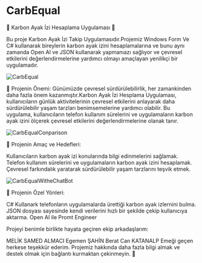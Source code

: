 # CarbEqual
🚀  Karbon Ayak İzi Hesaplama Uygulaması 🚀

Bu proje Karbon Ayak İzi Takip Uygulamasıdır.Projemiz Windows Form Ve C#  kullanarak bireylerin karbon ayak izini hesaplamalarına ve bunu aynı zamanda Open AI ve JSON kullanarak yapmanıazı sağlıyor ve çevresel etkilerini değerlendirmelerine yardımcı olmayı amaçlayan yenilikçi bir uygulamadır.

![CarbEqual](https://github.com/samedalmci/CarbEqual/assets/172913150/4fe5f57d-5095-41ae-a1c6-d6bb7ec497b7)

📌 Projenin Önemi: Günümüzde çevresel sürdürülebilirlik, her zamankinden daha fazla önem kazanmıştır.Karbon Ayak İzi Hesplama Uygulaması, kullanıcıların günlük aktivitelerinin çevresel etkilerini anlayarak daha sürdürülebilir yaşam tarzları benimsemelerine yardımcı olabilir. Bu uygulama, kullanıcıların telefon kullanım sürelerini ve uygulamaların karbon ayak izini ölçerek çevresel etkilerini değerlendirmelerine olanak tanır.

![CarbEqualConparison](https://github.com/samedalmci/CarbEqual/assets/172913150/a1af174b-e287-4e8e-8cbf-6ae0762983aa)

📌 Projenin Amaç ve Hedefleri:

Kullanıcıların karbon ayak izi konularında bilgi edinmelerini sağlamak.
Telefon kullanım sürelerini ve uygulamaların karbon ayak izini hesaplamak.
Çevresel farkındalık yaratarak sürdürülebilir yaşam tarzlarını teşvik etmek.

![CarbEqualWitheChatBot](https://github.com/samedalmci/CarbEqual/assets/172913150/3d210be7-5cde-4f22-ace7-d9b242bb055d)

📌 Projenin Özel Yönleri:

C# Kullanark telefonların uygulamalarda ürettiği karbon ayak izlernini bulma.
JSON dosyası sayesinde kendi verilerini hızlı bir şekilde çekip kullanıcıya aktarma.
Open AI ile Promt Engineer 

Projeyi benimle birlikte hayata geçiren ekip arkadaşlarım:

MELİK SAMED ALMACI
Egemen ŞAHİN
Berat Can KATANALP
Emeği geçen herkese teşekkür ederim. Projemiz hakkında daha fazla bilgi almak ve destek olmak için bağlantı kurmaktan çekinmeyin. 💬

